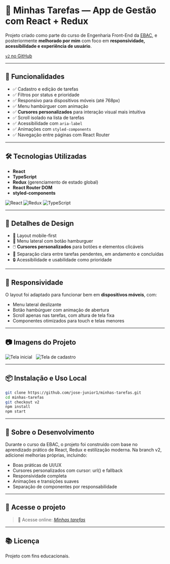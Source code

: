 # 📝 Minhas Tarefas — App de Gestão com React + Redux

Projeto criado como parte do curso de Engenharia Front-End da [EBAC](https://ebaconline.com.br), e posteriormente **melhorado por mim** com foco em **responsividade, acessibilidade e experiência de usuário**.

[`v2` no GitHub](https://github.com/jose-junior1/minhas-tarefas/tree/v2)

---

## 🚀 Funcionalidades

- ✅   Cadastro e edição de tarefas
- ✅   Filtros por status e prioridade
- ✅   Responsivo para dispositivos móveis (até 768px)
- ✅   Menu hambúrguer com animação
- ✅   **Cursores personalizados** para interação visual mais intuitiva
- ✅   Scroll isolado na lista de tarefas
- ✅   Acessibilidade com `aria-label`
- ✅   Animações com `styled-components`
- ✅   Navegação entre páginas com React Router

---

## 🛠️ Tecnologias Utilizadas

- **React**
- **TypeScript**
- **Redux** (gerenciamento de estado global)
- **React Router DOM**
- **styled-components**


![React](https://img.shields.io/badge/react-%5E18.0.0-blue?logo=react)
![Redux](https://img.shields.io/badge/redux--toolkit-%5E1.9.0-purple?logo=redux)
![TypeScript](https://img.shields.io/badge/typescript-%5E5.0.0-blue?logo=typescript)

---

## 🎨 Detalhes de Design

- 📱 Layout mobile-first
- 🧭 Menu lateral com botão hamburguer
- 🖱️ **Cursores personalizados** para botões e elementos clicáveis
- 🎯 Separação clara entre tarefas pendentes, em andamento e concluídas
- 🔒 Acessibilidade e usabilidade como prioridade

---

## 📱 Responsividade

O layout foi adaptado para funcionar bem em **dispositivos móveis**, com:
- Menu lateral deslizante
- Botão hambúrguer com animação de abertura
- Scroll apenas nas tarefas, com altura de tela fixa
- Componentes otimizados para touch e telas menores

---

## 📷 Imagens do Projeto

![Tela inicial](./public/home-com-filtro.png) &nbsp;
![Tela de cadastro](./public/tela-cadastro.png)

---

## 📦 Instalação e Uso Local

```bash
git clone https://github.com/jose-junior1/minhas-tarefas.git
cd minhas-tarefas
git checkout v2
npm install
npm start
```
---

## 🧠 Sobre o Desenvolvimento

Durante o curso da EBAC, o projeto foi construído com base no aprendizado prático de React, Redux e estilização moderna.
Na branch v2, adicionei melhorias próprias, incluindo:

- Boas práticas de UI/UX
- Cursores personalizados com cursor: url() e fallback
- Responsividade completa
- Animações e transições suaves
- Separação de componentes por responsabilidade

---

## 🔗 Acesse o projeto

> 🔗 Acesse online: _[Minhas tarefas](https://minhastarefas-lac.vercel.app/)_

---

## 📚 Licença

Projeto com fins educacionais.

